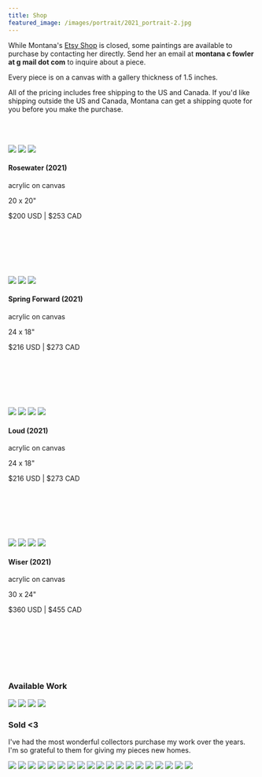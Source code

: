 ```yaml
---
title: Shop
featured_image: /images/portrait/2021_portrait-2.jpg
---
```

<!-- TBD put close ups here -->
<!-- <div class="gallery" data-columns="1">
	<img src="/website/images/shop-banner/2021-shop-banner-0.png">
	<img src="/website/images/shop-banner/2021-shop-banner-1.png">
	<img src="/website/images/shop-banner/2021-shop-banner-2.png">
	<img src="/website/images/shop-banner/2021-shop-banner-3.png">
</div> -->

<div style="padding-bottom: 50px; margin-top: 0px;">
<p> While Montana's <a href="https://www.etsy.com/shop/MontanaFowlerArt">Etsy Shop</a> is closed, some paintings are available to purchase by contacting her directly.  Send her an email at <b>montana c fowler at g mail dot com</b> to inquire about a piece.</p>

<p> Every piece is on a canvas with a gallery thickness of 1.5 inches.</p>

<p>All of the pricing includes free shipping to the US and Canada.  If you'd like shipping outside the US and Canada, Montana can get a shipping quote for you before you make the purchase.</p>
</div>

<!-- Rosewater -->
<div class="gallery" data-columns="1">
	<img src="/website/images/2021/december-shop/rosewater/rosewater-3.jpg">
	<img src="/website/images/2021/december-shop/rosewater/rosewater-4.jpg">
	<img src="/website/images/2021/december-shop/rosewater/rosewater-5.jpg">
</div>
<div style="padding-bottom: 100px">
	<h4>Rosewater (2021)</h4>
	<p class="description-margin-zero">acrylic on canvas</p>
	<p class="description-margin-zero">20 x 20"</p>
	<p class="description-margin-zero">$200 USD  |  $253 CAD</p>
</div>

<!-- Spring Forward -->
<div class="gallery" data-columns="1">
	<img src="/website/images/2021/december-shop/spring-forward/spring-forward-3.jpg">
	<img src="/website/images/2021/december-shop/spring-forward/spring-forward-4.jpg">
	<img src="/website/images/2021/december-shop/spring-forward/spring-forward-5.png">
</div>
<div style="padding-bottom: 100px">
	<h4>Spring Forward (2021)</h4>
	<p class="description-margin-zero">acrylic on canvas</p>
	<p class="description-margin-zero">24 x 18"</p>
	<p class="description-margin-zero">$216 USD  |  $273 CAD</p>
</div>

<!-- Loud -->
<div class="gallery" data-columns="1">
	<img src="/website/images/2021/december-shop/loud/loud-2.jpg">
	<img src="/website/images/2021/december-shop/loud/loud-3.jpg">
	<img src="/website/images/2021/december-shop/loud/loud-4.jpg">
	<img src="/website/images/2021/december-shop/loud/loud-5.png">
</div>
<div style="padding-bottom: 100px">
	<h4>Loud (2021)</h4>
	<p class="description-margin-zero">acrylic on canvas</p>
	<p class="description-margin-zero">24 x 18"</p>
	<p class="description-margin-zero">$216 USD  |  $273 CAD</p>
</div>

<!-- Wiser -->
<div class="gallery" data-columns="1">
	<img src="/website/images/2021/december-shop/wiser/wiser-3.jpg">
	<img src="/website/images/2021/december-shop/wiser/wiser-4.jpg">
	<img src="/website/images/2021/december-shop/wiser/wiser-5.jpg">
	<img src="/website/images/2021/december-shop/wiser/wiser-0.png">
</div>
<div style="padding-bottom: 100px">
	<h4>Wiser (2021)</h4>
	<p class="description-margin-zero">acrylic on canvas</p>
	<p class="description-margin-zero">30 x 24"</p>
	<p class="description-margin-zero">$360 USD  |  $455 CAD</p>
</div>

<!-- Gallery -->
<h3> Available Work </h3>
<div class="gallery" data-columns="3">
	<img src="/website/images/2021/december-shop/wiser/wiser-2.jpg">
	<img src="/website/images/2021/december-shop/spring-forward/spring-forward-2.jpg">
	<img src="/website/images/2021/december-shop/rosewater/rosewater-0.jpg">
	<img src="/website/images/2021/december-shop/loud/loud-1.jpg">
</div>

<h3> Sold <3 </h3>

I've had the most wonderful collectors purchase my work over the years.  I'm so grateful to them for giving my pieces new homes.
<div class="gallery" data-columns="3">
	<img src="/website/images/sold/sold-0.jpg">
	<img src="/website/images/sold/sold-1.png">
	<img src="/website/images/sold/sold-2.jpg">
	<img src="/website/images/sold/sold-3.jpg">
	<img src="/website/images/sold/sold-4.jpg">
	<img src="/website/images/sold/sold-5.jpg">
	<img src="/website/images/sold/sold-6.jpg">
	<img src="/website/images/sold/sold-7.jpg">
	<img src="/website/images/sold/sold-8.jpg">
	<img src="/website/images/sold/sold-9.jpg">
	<img src="/website/images/sold/sold-10.jpg">
	<img src="/website/images/sold/sold-11.jpg">
	<img src="/website/images/sold/sold-12.jpg">
	<img src="/website/images/sold/sold-13.jpg">
	<img src="/website/images/sold/sold-14.jpg">
	<img src="/website/images/sold/sold-15.jpg">
	<img src="/website/images/sold/sold-16.jpg">
	<img src="/website/images/sold/sold-17.jpg">
	<img src="/website/images/sold/sold-18.jpg">
</div>
